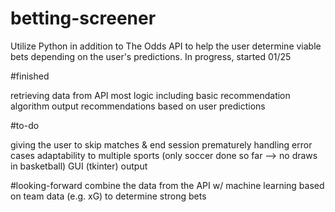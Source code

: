 # betting-screener

Utilize Python in addition to The Odds API to help the user determine viable bets depending on the user's predictions. In progress, started 01/25

#finished

retrieving data from API
most logic including basic recommendation algorithm
output recommendations based on user predictions

#to-do

giving the user to skip matches & end session prematurely
handling error cases
adaptability to multiple sports (only soccer done so far --> no draws in basketball)
GUI (tkinter) output


#looking-forward
combine the data from the API w/ machine learning based on team data (e.g. xG) to determine strong bets
